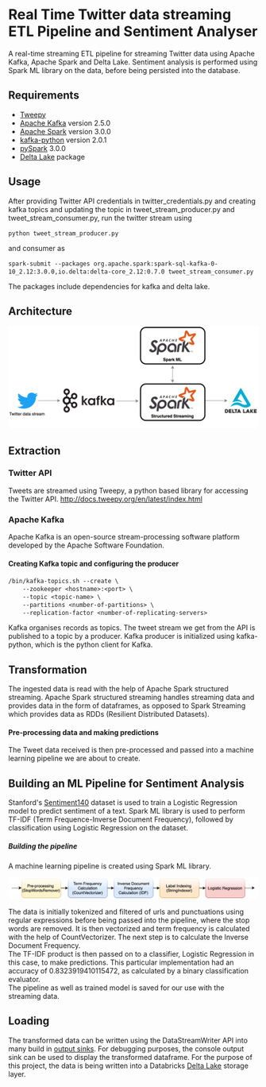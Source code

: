 # Real Time Twitter data streaming ETL Pipeline and Sentiment Analyser
A real-time streaming ETL pipeline for streaming Twitter data using Apache Kafka, Apache Spark and Delta Lake. Sentiment analysis is performed using Spark ML library on the data, before being persisted into the database.

## Requirements
* [Tweepy](http://docs.tweepy.org/en/latest/index.html)
* [Apache Kafka](https://kafka.apache.org/downloads) version 2.5.0
* [Apache Spark](https://spark.apache.org/downloads.html) version 3.0.0
* [kafka-python](https://pypi.org/project/kafka-python) version 2.0.1
* [pySpark](https://pypi.org/project/pyspark/) 3.0.0
* [Delta Lake](https://docs.delta.io/latest/quick-start.html) package

## Usage
After providing Twitter API credentials in twitter_credentials.py and creating kafka topics and updating the topic in tweet_stream_producer.py and tweet_stream_consumer.py, run the twitter stream using 
```
python tweet_stream_producer.py
```
and consumer as
```
spark-submit --packages org.apache.spark:spark-sql-kafka-0-10_2.12:3.0.0,io.delta:delta-core_2.12:0.7.0 tweet_stream_consumer.py
```
The packages include dependencies for kafka and delta lake.
## Architecture

![Architecture](/images/Architecture.png)

## Extraction

### Twitter API
Tweets are streamed using Tweepy, a python based library for accessing the Twitter API.
http://docs.tweepy.org/en/latest/index.html

### Apache Kafka
Apache Kafka is an open-source stream-processing software platform developed by the Apache Software Foundation.

#### Creating Kafka topic and configuring the producer
```
/bin/kafka-topics.sh --create \
    --zookeeper <hostname>:<port> \
    --topic <topic-name> \
    --partitions <number-of-partitions> \
    --replication-factor <number-of-replicating-servers>
```
Kafka organises records as topics. The tweet stream we get from the API is published to a topic by a producer.
Kafka producer is initialized using kafka-python, which is the python client for Kafka.

## Transformation
The ingested data is read with the help of Apache Spark structured streaming.
Apache Spark structured streaming handles streaming data and provides data in the form of dataframes, as opposed to Spark Streaming
which provides data as RDDs (Resilient Distributed Datasets).

#### Pre-processing data and making predictions
The Tweet data received is then pre-processed and passed into a machine learning pipeline we are about to create.

## Building an ML Pipeline for Sentiment Analysis
Stanford's [Sentiment140](http://help.sentiment140.com/for-students) dataset is used to train a Logistic Regression model to predict
sentiment of a text.
Spark ML library is used to perform TF-IDF (Term Frequence-Inverse Document Frequency), followed by classification using Logistic Regression on the dataset.
##### Building the pipeline
A machine learning pipeline is created using Spark ML library.

![ML Pipeline](/images/MLPipeline.png)

The data is initially tokenized and filtered of urls and punctuations using regular expressions before being passed into the pipeline, where
the stop words are removed. It is then vectorized and term frequency is calculated with the help of CountVectorizer. The next step is to calculate the Inverse Document Frequency. <br/>The TF-IDF product is then passed on to a classifier, Logistic Regression in this case, to make predictions. This particular implementation had an accuracy of 0.8323919410115472, as calculated by a binary classification evaluator. <br/>The pipeline as well as trained model is saved for our use with the streaming data.

## Loading
The transformed data can be written using the DataStreamWriter API into many build in [output sinks](https://spark.apache.org/docs/latest/structured-streaming-programming-guide.html#output-sinks).
For debugging purposes, the console output sink can be used to display the transformed dataframe.
For the purpose of this project, the data is being written into a Databricks [Delta Lake](https://docs.databricks.com/delta/delta-streaming.html) storage layer.

